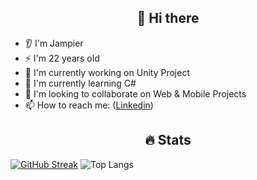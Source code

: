 <p>
        <h2 align="center">👋 Hi there</h2>
</p>

- 👂 I'm Jampier
- ⚡ I'm 22 years old
- 🔭 I'm currently working on Unity Project
- 🌱 I'm currently learning C#
- 👯 I'm looking to collaborate on Web & Mobile Projects
- 📫 How to reach me: ([Linkedin](https://www.linkedin.com/in/jampier-ventura-hernandez/))

<p>
        <h2 align="center">🔥 Stats</h2>
</p>

[![GitHub Streak](https://github-readme-streak-stats.herokuapp.com/?user=JampiV&theme=synthwave&hide_border=true&border_radius=3.8&date_format=M%20j%5B%2C%20Y%5D&bg_color=00000000&count_private=true)](https://github.com/anuraghazra/github-readme-stats)
![Top Langs](https://github-readme-stats.vercel.app/api/top-langs/?username=JampiV&layout=compact&theme=synthwave&hide_border=true&border_radius=3.8&bg_color=00000000&count_private=true)
